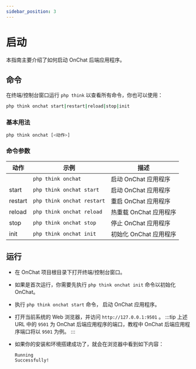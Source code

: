 ```yaml
---
sidebar_position: 3
---
```


# 启动

本指南主要介绍了如何启动 OnChat 后端应用程序。

## 命令

在终端/控制台窗口运行 `php think` 以查看所有命令，你也可以使用：

```bash
php think onchat start|restart|reload|stop|init
```

### 基本用法

```bash
php think onchat [<动作>]
```

### 命令参数

| 动作 | 示例 | 描述 |
| - | - | - |
|         | `php think onchat`         | 启动 OnChat 应用程序 |
| start   | `php think onchat start`   | 启动 OnChat 应用程序 |
| restart | `php think onchat restart` | 重启 OnChat 应用程序 |
| reload  | `php think onchat reload`  | 热重载 OnChat 应用程序 |
| stop    | `php think onchat stop`    | 停止 OnChat 应用程序 |
| init    | `php think onchat init`    | 初始化 OnChat 应用程序 |

## 运行

- 在 OnChat 项目根目录下打开终端/控制台窗口。
- 如果是首次运行，你需要先执行 `php think onchat init` 命令以初始化 OnChat。
- 执行 `php think onchat start` 命令， 启动 OnChat 应用程序。
- 打开当前系统的 Web 浏览器，并访问 `http://127.0.0.1:9501` 。
  :::tip
  上述 URL 中的 `9501` 为 OnChat 后端应用程序的端口，教程中 OnChat 后端应用程序端口将以 `9501` 为例。
  :::
- 如果你的安装和环境搭建成功了，就会在浏览器中看到如下内容：

  ```txt
  Running
  Successfully!
  ```
